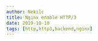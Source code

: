 ```yaml
---
author: Nekilc
title: Nginx enable HTTP/3 
date: 2019-10-10
tags: [http,http3,backend,nginx]
---
```


